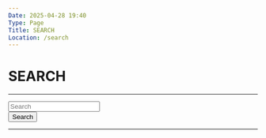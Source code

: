 ```yaml
---
Date: 2025-04-28 19:40
Type: Page
Title: SEARCH
Location: /search
---
```


# SEARCH

---

<form class="search" action="?" method="get">
<input placeholder="Search" type="text" name="search">
<div class="submit">
<button type="submit">Search</button></div>
</form>

---
